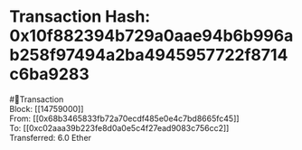 
Transaction Hash: 0x10f882394b729a0aae94b6b996ab258f97494a2ba4945957722f8714c6ba9283
====================================================================================
  
#💸Transaction  
Block: [[14759000]]  
From: [[0x68b3465833fb72a70ecdf485e0e4c7bd8665fc45]]  
To: [[0xc02aaa39b223fe8d0a0e5c4f27ead9083c756cc2]]  
Transferred: 6.0 Ether